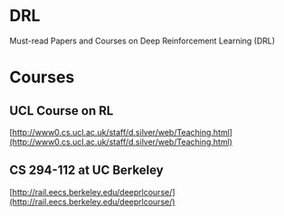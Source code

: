 # DRL
Must-read Papers and Courses on Deep Reinforcement Learning (DRL)

# Courses
## UCL Course on RL 
[http://www0.cs.ucl.ac.uk/staff/d.silver/web/Teaching.html](http://www0.cs.ucl.ac.uk/staff/d.silver/web/Teaching.html)
## CS 294-112 at UC Berkeley
[http://rail.eecs.berkeley.edu/deeprlcourse/](http://rail.eecs.berkeley.edu/deeprlcourse/)

